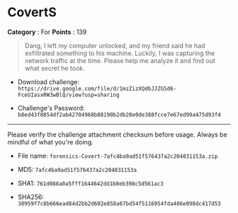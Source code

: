 # CovertS

**Category** : For
**Points** : 139

> Dang, I left my computer unlocked, and my friend said he had exfiltrated something to his machine. Luckily, I was capturing the network traffic at the time. Please help me analyze it and find out what secret he took.

* Download challenge: ```https://drive.google.com/file/d/1mzZizXQdbJJZGSd6-FceUIasxRW3wBlQ/view?usp=sharing```
* Challenge's Password: `b8ed43f0854df2ab42704968b88190b2db20e0de388fcce7e67ed99a475d93f4`

------------------------------
Please verify the challenge attachment checksum before usage. Always be mindful of what you're doing. 

* File name: ```forensics-Covert-7afc4ba9ad51f576437a2c204831153a.zip```
* MD5: ```7afc4ba9ad51f576437a2c204831153a```
* SHA1:  ```761d088a0a5fff1644642dd1b8eb398c5d561ac3```
* SHA256: ```38959f7c8b666ead84d2bb2d602e858a67bd54f5116954fda486e098dc417d53```




